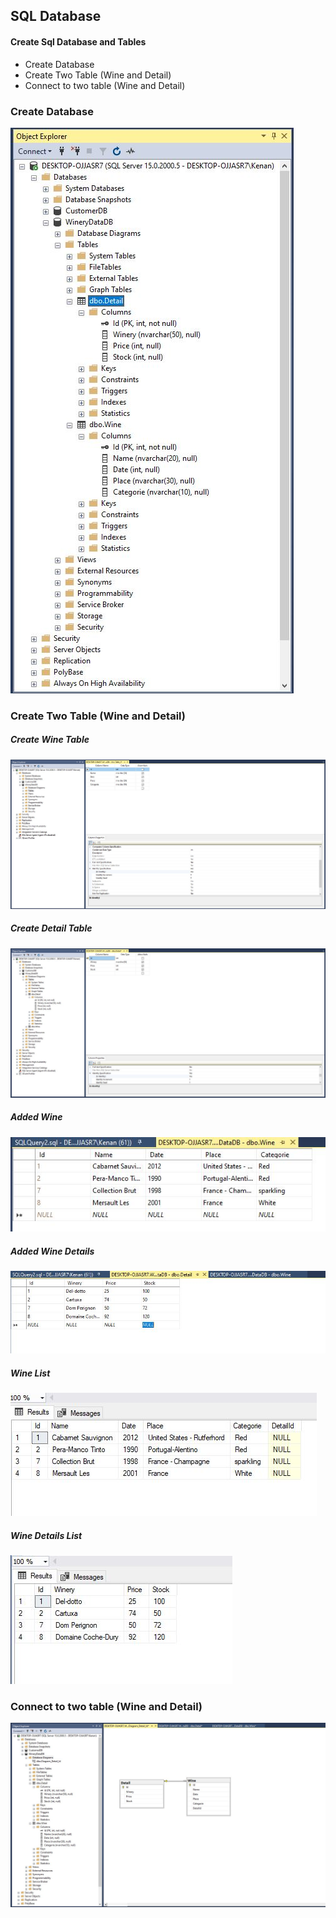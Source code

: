 ## SQL Database



#### Create Sql Database and Tables
- Create Database 
- Create Two Table (Wine and Detail)
- Connect to two table (Wine and Detail)


### Create Database 
![plot](img/tables.JPG)

### Create Two Table (Wine and Detail)
##### Create Wine Table 
![plot](img/TableAdd1.JPG)
##### Create Detail Table 
![plot](img/TableAdd2.JPG)
##### Added Wine 
![plot](img/TableListAdded1.JPG)
##### Added Wine Details
![plot](img/TableListAdded.JPG)
##### Wine List
![plot](img/WineList.JPG)
##### Wine Details List
![plot](img/DetailList.JPG)


### Connect to two table (Wine and Detail)
![plot](img/connectionWineIdDetailId.JPG)


